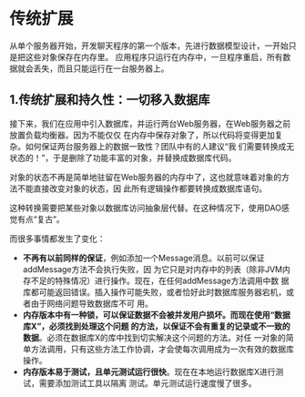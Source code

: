 传统扩展
===================================================================================
从单个服务器开始，开发聊天程序的第一个版本，先进行数据模型设计，一开始只是把这些对象保存在内存里。
应用程序只运行在内存中，一旦程序重启，所有数据就会丢失，而且只能运行在一台服务器上。

## 1.传统扩展和持久性：一切移入数据库
接下来，我们在应用中引入数据库，并运行两台Web服务器，在Web服务器之前放置负载均衡器。因为不能仅仅
在内存中保存对象了，所以代码将变得更加复杂。如何保证两台服务器上的数据一致性？团队中有的人建议“我
们需要转换成无状态的！”，于是删除了功能丰富的对象，并替换成数据库代码。

对象的状态不再是简单地驻留在Web服务器的内存中了，这也就意味着对象的方法不能直接改变对象的状态，因
此所有逻辑操作都要转换成数据库语句。

这种转换需要把某些对象以数据库访问抽象层代替。在这种情况下，使用DAO感觉有点“复古”。

而很多事情都发生了变化：
+ **不再有以前同样的保证**，例如添加一个Message消息。以前可以保证addMessage方法不会执行失败，因
为它只是对内存中的列表（除非JVM内存不足的特殊情况）进行操作。现在，在任何addMessage方法调用中数
据库都可能返回错误。插入操作可能失败，或者恰好此时数据库服务器宕机，或者由于网络问题导致数据库不可
用。
+ **内存版本中有一种锁，可以保证数据不会被并发用户损坏。而现在使用“数据库X”，必须找到处理这个问题
的方法，以保证不会有重复的记录或不一致的数据**。必须在数据库X的库中找到切实解决这个问题的方法。对任
一对象的简单方法调用，只有这些方法工作协调，才会使每次调用成为一次有效的数据库操作。
+ **内存版本易于测试，且单元测试运行很快**。现在在本地运行数据库X进行测试，需要添加测试工具以隔离
测试。单元测试运行速度慢了很多。